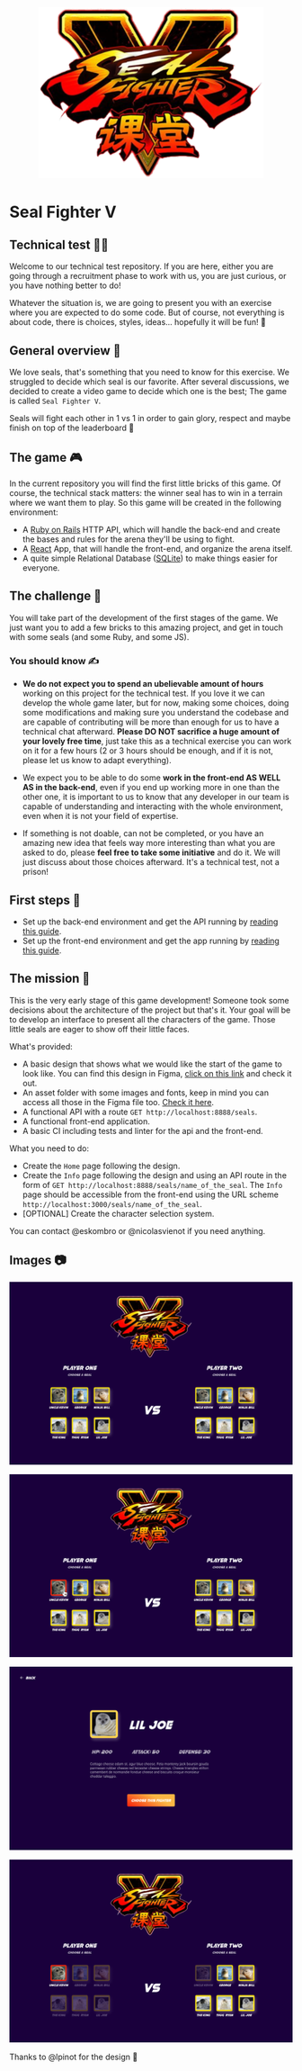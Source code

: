 <p align="center">
  <img src="/assets/Logo.svg" width="400" alt="Logo" />
</p>

# Seal Fighter V

## Technical test 👨‍💻

Welcome to our technical test repository.
If you are here, either you are going through a recruitment phase to work with us, you are just curious, or you have nothing better to do!

Whatever the situation is, we are going to present you with an exercise where you are expected to do some code. But of course, not everything is about code, there is choices, styles, ideas... hopefully it will be fun! 🥳

## General overview 🦭

We love seals, that's something that you need to know for this exercise. We struggled to decide which seal is our favorite. After several discussions, we decided to create a video game to decide which one is the best; The game is called `Seal Fighter V`.

Seals will fight each other in 1 vs 1 in order to gain glory, respect and maybe finish on top of the leaderboard :rocket:

## The game 🎮

In the current repository you will find the first little bricks of this game. Of course, the technical stack matters: the winner seal has to win in a terrain where we want them to play. So this game will be created in the following environment:

- A [Ruby on Rails](https://rubyonrails.org/) HTTP API, which will handle the back-end and create the bases and rules for the arena they'll be using to fight.
- A [React](https://reactjs.org/) App, that will handle the front-end, and organize the arena itself.
- A quite simple Relational Database ([SQLite](https://www.sqlite.org)) to make things easier for everyone.

## The challenge 🚀

You will take part of the development of the first stages of the game. We just want you to add a few bricks to this amazing project, and get in touch with some seals (and some Ruby, and some JS).

### You should know ✍️

- **We do not expect you to spend an ubelievable amount of hours** working on this project for the technical test. If you love it we can develop the whole game later, but for now, making some choices, doing some modifications and making sure you understand the codebase and are capable of contributing will be more than enough for us to have a technical chat afterward. **Please DO NOT sacrifice a huge amount of your lovely free time**, just take this as a technical exercise you can work on it for a few hours (2 or 3 hours should be enough, and if it is not, please let us know to adapt everything).

- We expect you to be able to do some **work in the front-end AS WELL AS in the back-end**, even if you end up working more in one than the other one, it is important to us to know that any developer in our team is capable of understanding and interacting with the whole environment, even when it is not your field of expertise.

- If something is not doable, can not be completed, or you have an amazing new idea that feels way more interesting than what you are asked to do, please **feel free to take some initiative** and do it. We will just discuss about those choices afterward. It's a technical test, not a prison!

## First steps 🥇

- Set up the back-end environment and get the API running by [reading this guide](api/README.md).
- Set up the front-end environment and get the app running by [reading this guide](front/README.md).

## The mission 🎯

This is the very early stage of this game development! Someone took some decisions about the architecture of the project but that's it. Your goal will be to develop an interface to present all the characters of the game. Those little seals are eager to show off their little faces.

What's provided:
- A basic design that shows what we would like the start of the game to look like. You can find this design in Figma, [click on this link](https://www.figma.com/file/1F1hraYvSAN7vzhd4e5iMU/Seal-Fighter-V?node-id=0%3A1) and check it out.
- An asset folder with some images and fonts, keep in mind you can access all those in the Figma file too. [Check it here](front/assets).
- A functional API with a route `GET http://localhost:8888/seals`.
- A functional front-end application.
- A basic CI including tests and linter for the api and the front-end.

What you need to do:
- Create the `Home` page following the design.
- Create the `Info` page following the design and using an API route in the form of `GET http://localhost:8888/seals/name_of_the_seal`. The `Info` page should be accessible from the front-end using the URL scheme `http://localhost:3000/seals/name_of_the_seal`.
- [OPTIONAL] Create the character selection system.

You can contact @eskombro or @nicolasvienot if you need anything.

## Images 📷

<p align="center">
  <img src="/assets/Home.png" alt="Home" />
</p>

<p align="center">
  <img src="/assets/Home - Player hover.png" alt="Home hover" />
</p>

<p align="center">
  <img src="/assets/Infos.png" alt="Infos" />
</p>

<p align="center">
  <img src="/assets/Home - Player selected [OPTIONAL].png" alt="Home selected" />
</p>

Thanks to @lpinot for the design :seal:
